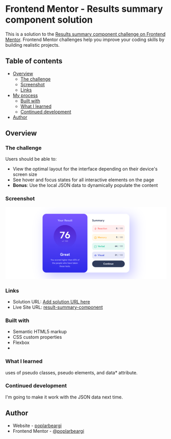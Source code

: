 # Frontend Mentor - Results summary component solution

This is a solution to the [Results summary component challenge on Frontend Mentor](https://www.frontendmentor.io/challenges/results-summary-component-CE_K6s0maV). Frontend Mentor challenges help you improve your coding skills by building realistic projects. 

## Table of contents

- [Overview](#overview)
  - [The challenge](#the-challenge)
  - [Screenshot](#screenshot)
  - [Links](#links)
- [My process](#my-process)
  - [Built with](#built-with)
  - [What I learned](#what-i-learned)
  - [Continued development](#continued-development)
- [Author](#author)


## Overview

### The challenge

Users should be able to:

- View the optimal layout for the interface depending on their device's screen size
- See hover and focus states for all interactive elements on the page
- **Bonus**: Use the local JSON data to dynamically populate the content

### Screenshot

![](./screenshot.png)

### Links

- Solution URL: [Add solution URL here](https://your-solution-url.com)
- Live Site URL: [result-summary-component](https://poplarbeargi.github.io/result-summary-component/)

### Built with

- Semantic HTML5 markup
- CSS custom properties
- Flexbox
- 
### What I learned
uses of pseudo classes, pseudo elements, and data* attribute. 

### Continued development
I'm going to make it work with the JSON data next time.

## Author

- Website - [poplarbeargi](https://poplarbeargi.github.io/result-summary-component/)
- Frontend Mentor - [@poplarbeargi](https://www.frontendmentor.io/profile/poplarbeargi)
